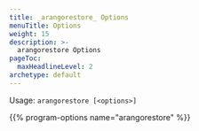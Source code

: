 ```yaml
---
title: _arangorestore_ Options
menuTitle: Options
weight: 15
description: >-
  arangorestore Options
pageToc:
  maxHeadlineLevel: 2
archetype: default
---
```

Usage: `arangorestore [<options>]`

{{% program-options name="arangorestore" %}}

